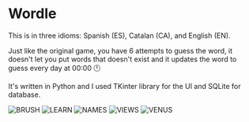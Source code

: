 # Wordle

This is in three idioms: Spanish (ES), Catalan (CA), and English (EN).

Just like the original game, you have 6 attempts to guess the word, it doesn't let you put words that doesn't exist and it updates the word to guess every day at 00:00 🕛

It's written in Python and I used TKinter library for the UI and SQLite for database.

![BRUSH](img/img1.png)
![LEARN](img/img2.png)
![NAMES](img/img3.png)
![VIEWS](img/img4.png)
![VENUS](img/img5.png)
